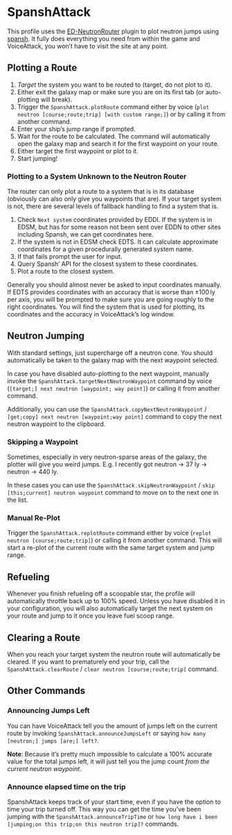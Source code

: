 # SpanshAttack

This profile uses the 
[ED-NeutronRouter](https://github.com/sc-pulgan/ED-NeutronRouter) plugin to plot 
neutron jumps using [spansh](https://spansh.co.uk/plotter). It fully does 
everything you need from within the game and VoiceAttack, you won’t have to 
visit the site at any point.

## Plotting a Route

1. _Target_ the system you want to be routed to (target, do not plot to it).
1. Either exit the galaxy map or make sure you are on its first tab (or 
   auto-plotting will break).
1. Trigger the `SpanshAttack.plotRoute` command either by voice
   (`plot neutron [course;route;trip] [with custom range;]`) or by
   calling it from another command.
1. Enter your ship’s jump range if prompted.
1. Wait for the route to be calculated. The command will automatically open the 
   galaxy map and search it for the first waypoint on your route.
1. Either target the first waypoint or plot to it.
1. Start jumping!

### Plotting to a System Unknown to the Neutron Router

The router can only plot a route to a system that is in its database (obviously 
can also only give you waypoints that are). If your target system is not, there 
are several levels of fallback handling to find a system that is.

1. Check `Next system` coordinates provided by EDDI. If the system is in EDSM, 
   but has for some reason not been sent over EDDN to other sites including 
   Spansh, we can get coordinates here.
1. If the system is not in EDSM check EDTS. It can calculate approximate 
   coordinates for a given procedurally generated system name.
1. If that fails prompt the user for input.
1. Query Spansh’ API for the closest system to these coordinates.
1. Plot a route to the closest system.

Generally you should almost never be asked to input coordinates manually. If 
EDTS provides coordinates with an accuracy that is worse than ±100 ly per axis, 
you will be prompted to make sure you are going roughly to the right 
coordinates.  You will find the system that is used for plotting, its 
coordinates and the accuracy in VoiceAttack’s log window.

## Neutron Jumping

With standard settings, just supercharge off a neutron cone. You should 
automatically be taken to the galaxy map with the next waypoint selected.

In case you have disabled auto-plotting to the next waypoint, manually invoke 
the `SpanshAttack.targetNextNeutronWaypoint` command by voice
(`[target;] next neutron [waypoint; way point]`) or calling it from
another command.

Additionally, you can use the `SpanshAttack.copyNextNeutronWaypoint` 
/ `[get;copy] next neutron [waypoint;way point]` command to copy the next 
neutron waypoint to the clipboard.

### Skipping a Waypoint

Sometimes, especially in very neutron-sparse areas of the galaxy, the plotter
will give you weird jumps. E.g. I recently got neutron → 37 ly → neutron → 440
ly.

In these cases you can use the `SpanshAttack.skipNeutronWaypoint` / `skip
[this;current] neutron waypoint` command to move on to the next one in the
list.

### Manual Re-Plot

Trigger the `SpanshAttack.replotRoute` command either by voice
(`replot neutron [course;route;trip]`) or calling it from another command.
This will start a re-plot of the current route with the same target system and
jump range.

## Refueling

Whenever you finish refueling off a scoopable star, the profile will
automatically throttle back up to 100% speed. Unless you have disabled it in
your configuration, you will also automatically target the next system on your
route and jump to it once you leave fuel scoop range.

## Clearing a Route

When you reach your target system the neutron route will automatically be
cleared. If you want to prematurely end your trip, call the
`SpanshAttack.clearRoute` / `clear neutron [course;route;trip]` command.

## Other Commands

### Announcing Jumps Left ###

You can have VoiceAttack tell you the amount of jumps left on the current route 
by invoking `SpanshAttack.announceJumpsLeft` or saying
`how many [neutron;] jumps [are;] left?`.

**Note**: Because it’s pretty much impossible to calculate a 100% accurate value 
for the total jumps left, it will just tell you the jump count _from the current 
neutron waypoint_.

### Announce elapsed time on the trip ###

SpanshAttack keeps track of your start time, even if you have the option to time 
your trip turned off. This way you can get the time you’ve been jumping with the 
`SpanshAttack.announceTripTime` or
`how long have i been [jumping;on this trip;on this neutron trip]?` commands. 
